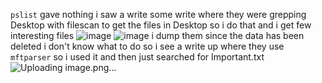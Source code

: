 `pslist` gave nothing
i saw a write some write where they were grepping Desktop with filescan to get the files in Desktop
 so i do that and i get few interesting files
![image](https://github.com/s4twik/mem_labs/assets/147993943/1986808b-502e-47ee-99f4-4448963ba101)
![image](https://github.com/s4twik/mem_labs/assets/147993943/4e555caa-c046-4c74-9a27-0d76e29967cd)
i dump them
since the data has been deleted i don't know what to do so i see a write up where they use 
`mftparser` 
so i used it and then just searched for Important.txt
![Uploading image.png…]()
